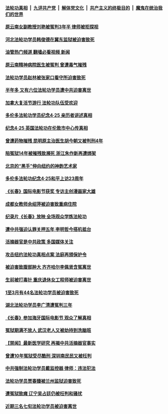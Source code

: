 ####  [法轮功真相](../../../../basic/blob/master/README.md?t=04241501) &nbsp;|&nbsp; [九评共产党](../../../../9ping.md/blob/master/README.md?t=04241501) &nbsp;|&nbsp; [解体党文化](../../../../jtdwh.md/blob/master/README.md?t=04241501)  &nbsp;|&nbsp; [共产主义的终极目的](../../../../gczydzjmd.md/blob/master/README.md?t=04241501) &nbsp;|&nbsp; [魔鬼在统治我们的世界](../../../../mgztzwmdsj.md/blob/master/README.md?t=04241501) 

#### [原云南女副教授刘艳被冤判3年半 律师被拒探视](../pages/prog424/a103407981.md?t=04241501) 

#### [河北法轮功学员韩俊德在冀东监狱被迫害致死](../pages/prog424/a103407058.md?t=04241501) 

#### [油管热门频道 翻墙必看视频 新闻](http://78.141.244.201:81/youtube.html?04241501)

#### [原云南精神病院医生被冤判 曾遭毒气摧残](../pages/prog424/a103406383.md?t=04241501) 

#### [法轮功学员赵林被张家口看守所迫害致死](../pages/prog424/a103406225.md?t=04241501) 

#### [半年多 又有六位法轮功学员遭中共迫害离世](../pages/prog424/a103399342.md?t=04241501) 

#### [加拿大复活节游行 法轮功队伍受欢迎](../pages/prog424/a103405300.md?t=04241501) 

#### [多伦多法轮功学员纪念4·25 亲历者讲述真相](../pages/prog424/a103404884.md?t=04241501) 

#### [纪念4‧25 英国法轮功在伦敦市中心传真相](../pages/prog424/a103404185.md?t=04241501) 

#### [曾遭药物摧残 昆明原主治医生胡今朝又被判刑4年](../pages/prog424/a103403373.md?t=04241501) 

#### [陷冤狱14年被摧残致濒死 浙江朱作新再遭绑架](../pages/prog424/a103401878.md?t=04241501) 

#### [北京的“黑手”伸向纽约的神韵艺术家](../pages/prog424/a103403123.md?t=04241501) 

#### [多伦多法轮功纪念4·25和平上访23周年](../pages/prog424/a103401948.md?t=04241501) 

#### [《长春》国际电影节获奖 专访主创漫画家大雄](../pages/prog424/a103401559.md?t=04241501) 

#### [成都女教师余绍萍被迫害致重病住院](../pages/prog424/a103400971.md?t=04241501) 

#### [纪录片《长春》放映 全场观众学炼法轮功](../pages/prog424/a103401132.md?t=04241501) 

#### [遭中共强迫认罪关押五年 李明哲今搭机抵台](../pages/prog424/a103401055.md?t=04241501) 

#### [活摘器官是中共政策 多国媒体关注](../pages/prog424/a103401064.md?t=04241501) 

#### [攻击纽约法轮功真相点案 法庭再颁保护令](../pages/prog424/a103400655.md?t=04241501) 

#### [被迫害致腹部肿大 齐齐哈尔李佩贤含冤离世](../pages/prog424/a103400046.md?t=04241501) 

#### [生前被打毒针 重庆退休女工程师被迫害离世](../pages/prog424/a103399102.md?t=04241501) 

#### [1至3月有44名法轮功学员被迫害致死](../pages/prog424/a103398435.md?t=04241501) 

#### [湖北法轮功学员李广清遭冤判三年](../pages/prog424/a103398018.md?t=04241501) 

#### [《长春》参加海牙国际电影节 观众了解真相](../pages/prog424/a103397861.md?t=04241501) 

#### [冤狱期满不放人 武汉老人又被劫持到洗脑班](../pages/prog424/a103397291.md?t=04241501) 

#### [【禁闻】最新医学研究 再揭中共活摘器官事实](../pages/prog424/a103396865.md?t=04241501) 

#### [曾遭10年冤狱受尽酷刑 深圳南民民又被枉判](../pages/prog424/a103395215.md?t=04241501) 

#### [中共强制法轮功学员戴监控器 律师：违法犯法](../pages/prog424/a103395367.md?t=04241501) 

#### [法轮功学员贾春臻被兰州监狱迫害致死](../pages/prog424/a103393378.md?t=04241501) 

#### [遭冤狱致瘫 辽宁吴占廷仍被枉判和骚扰](../pages/prog424/a103392343.md?t=04241501) 

#### [近期三名七旬法轮功学员被迫害离世](../pages/prog424/a103390759.md?t=04241501) 

<img src='http://gfw-breaker.win/goodnews/indexes/prog424.md' width='0px' height='0px'/>
